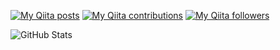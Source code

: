 [![My Qiita posts](https://qiita-badge.apiapi.app/s/keisuke_sakuma/posts.svg)](http://qiita.com/ke_sukesakuma)
[![My Qiita contributions](https://qiita-badge.apiapi.app/s/keisuke_sakuma/contributions.svg)](http://qiita.com/ke_sukesakuma)
[![My Qiita followers](https://qiita-badge.apiapi.app/s/keisuke_sakuma/followers.svg)](http://qiita.com/ke_sukesakuma)

![GitHub Stats](https://github-readme-stats.vercel.app/api?username=k-suke39&show_icons=true&theme=graywhite)
